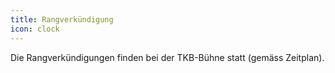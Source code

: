 ```yaml
---
title: Rangverkündigung
icon: clock
---
```

Die Rangverkündigungen finden bei der TKB-Bühne statt (gemäss Zeitplan).
